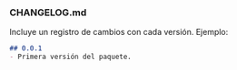 ### **CHANGELOG.md**
Incluye un registro de cambios con cada versión. Ejemplo:

```md
## 0.0.1
- Primera versión del paquete.

